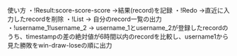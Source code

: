 使い方
・!Result:score-score-score ->結果(record)を記録
・!Redo ->直近に入力したrecordを削除
・!List -> 自分のrecord一覧の出力
・!username_1!username_2 -> username_1とusername_2が登録したrecordのうち、timestampの差の絶対値が6時間以内のrecordを比較し、username1から見た勝敗をwin-draw-loseの順に出力
